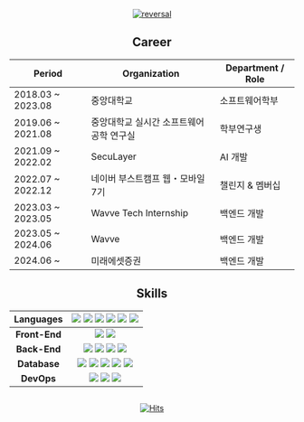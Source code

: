 <div align=center> 

[![reversal](https://capsule-render.vercel.app/api?type=rect&text=essential2189&fontAlign=30&fontSize=30&desc=Backend%20Developer&descAlign=67&descAlignY=50&theme=dark)](https://www.essential2189.dev/)

## Career
| **Period** | **Organization** | **Department / Role** |
| --- | --- | --- |
| 2018.03 ~ 2023.08 | 중앙대학교 | 소프트웨어학부 |
| 2019.06 ~ 2021.08 | 중앙대학교 실시간 소프트웨어공학 연구실 | 학부연구생 | 
| 2021.09 ~ 2022.02 | SecuLayer | AI 개발 |
| 2022.07 ~ 2022.12 | 네이버 부스트캠프 웹・모바일 7기 | 챌린지 & 멤버십 |
| 2023.03 ~ 2023.05 | Wavve Tech Internship | 백엔드 개발 |
| 2023.05 ~ 2024.06 | Wavve | 백엔드 개발 |
| 2024.06 ~  | 미래에셋증권 | 백엔드 개발 |

## Skills
|**Languages**|<img src="https://img.shields.io/badge/C-A8B9CC?style=flat-square&logo=c&logoColor=white"> <img src="https://img.shields.io/badge/C++-00599C?style=flat-square&logo=c%2B%2B&logoColor=white"> <img src="https://img.shields.io/badge/Go-00ADD8?style=flat-square&logo=go&logoColor=white"> <img src="https://img.shields.io/badge/Java-007396?style=flat-square&logo=java&logoColor=white"> <img src="https://img.shields.io/badge/TypeScript-3178C6?style=flat-square&logo=typescript&logoColor=white"> <img src="https://img.shields.io/badge/Python-3776AB?style=flat-square&logo=python&logoColor=white">|
| :-----------: | :-------------: |
|**Front-End**|<img src="https://img.shields.io/badge/React-61DAFB?style=flat-square&logo=react&logoColor=black"> <img src="https://img.shields.io/badge/styled_component-DB7093?style=flat-square&logo=styled-components&logoColor=white">|
|**Back-End**|<img src="https://img.shields.io/badge/Fiber-00ADD8?style=flat-square&logo=Fi&logoColor=white"> <img src="https://img.shields.io/badge/Spring-6DB33F?style=flat-square&logo=Spring&logoColor=white"> <img src="https://img.shields.io/badge/NestJS-E0234E?style=flat-square&logo=Nestjs&logoColor=white"> <img src="https://img.shields.io/badge/Express-000000?style=fflat-square&logo=express&logoColor=white">|
|**Database**|<img src="https://img.shields.io/badge/MySQL-4479A1?style=flat-square&logo=mysql&logoColor=white"> <img src="https://img.shields.io/badge/MongoDB-47A248?style=fflat-square&logo=mongodb&logoColor=white"> <img src="https://img.shields.io/badge/Redis-DC382D?style=flat-square&logo=redis&logoColor=white"> <img src="https://img.shields.io/badge/MSSQL-CC2927?style=flat-square&logo=microsoftsqlserver&logoColor=white"> <img src="https://img.shields.io/badge/Kafka-231F20?style=flat-square&logo=apachekafka&logoColor=white">|
|**DevOps**|<img src="https://img.shields.io/badge/NGINX-009639?style=flat-square&logo=nginx&logoColor=white"> <img src="https://img.shields.io/badge/Docker-2496ED?style=flat-square&logo=docker&logoColor=white"> <img src="https://img.shields.io/badge/PM2-2B037A?style=flat-square&logo=pm2&logoColor=white">|

##

[![Hits](https://hits.seeyoufarm.com/api/count/incr/badge.svg?url=https%3A%2F%2Fgithub.com%2Fessential2189&count_bg=%23888888&title_bg=%23353535&icon=&icon_color=%23FFFFFF&title=hits&edge_flat=true)](https://hits.seeyoufarm.com)
</div>
